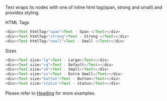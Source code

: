 Text wraps its nodes with one of inline html tag(span, strong and small) and provides styling.

HTML Tags
```js
<div><Text htmlTag="span">Text - Span </Text></div>
<div><Text htmlTag="strong">Text - Strong </Text></div>
<div><Text htmlTag="small">Text - Small </Text></div>
```

Sizes
```js
<div><Text size="lg">Text - Large</Text></div>
<div><Text size="rg">Text - Default</Text></div>
<div><Text size="sm">Text - Small</Text></div>
<div><Text size="xs">Text - Extra Small</Text></div>
<div><Text size="button">Text - Button</Text></div>
<div><Text size="status">Text - status</Text></div>
```

Please refer to <a href="#heading">Heading</a> for more examples.